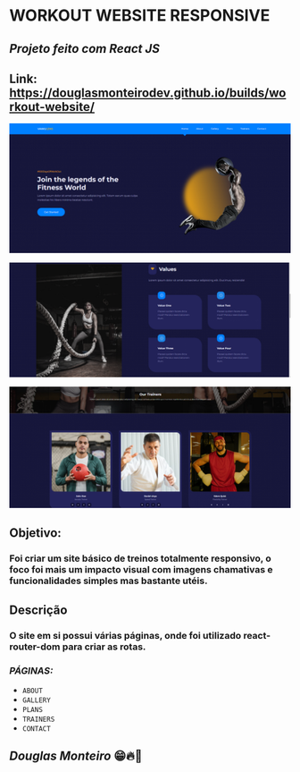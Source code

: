 # WORKOUT WEBSITE RESPONSIVE

## <i>Projeto feito com React JS </i>

## Link: https://douglasmonteirodev.github.io/builds/workout-website/

<p align="center">
      <img src="src/images/preview/home_preview.png">
 </p>

 <p align="center">
      <img src="src/images/preview/values.png">
 </p>
 <p align="center">
      <img src="src/images/preview/trainers.png">
 </p>

## Objetivo:

### Foi criar um site básico de treinos totalmente responsivo, o foco foi mais um impacto visual com imagens chamativas e funcionalidades simples mas bastante utéis.

## Descrição

### O site em si possui várias páginas, onde foi utilizado react-router-dom para criar as rotas.

### <i> PÁGINAS: </i>

- `ABOUT`
- `GALLERY`
- `PLANS`
- `TRAINERS`
- `CONTACT`

## <i>Douglas Monteiro</i> 😁🔥🚀
